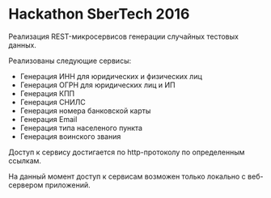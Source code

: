 # Hackathon SberTech 2016
Реализация REST-микросервисов генерации случайных тестовых данных.

Реализованы следующие сервисы:
* Генерация ИНН для юридических и физических лиц
* Генерация ОГРН для юридических лиц и ИП
* Генерация КПП
* Генерация СНИЛС
* Генерация номера банковской карты
* Генерация Email
* Генерация типа населеного пункта
* Генерация воинского звания

Доступ к сервису достигается по http-протоколу по определенным ссылкам.

На данный момент доступ к сервисам возможен только локально с веб-сервером приложений.
